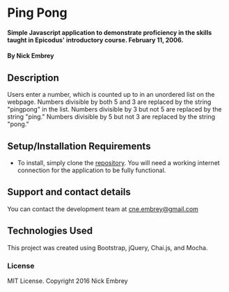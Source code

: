 # Ping Pong

#### Simple Javascript application to demonstrate proficiency in the skills taught in Epicodus' introductory course. February 11, 2006.

#### By Nick Embrey

## Description

Users enter a number, which is counted up to in an unordered list on the webpage. Numbers divisible by both 5 and 3 are replaced by the string "pingpong" in the list. Numbers divisible by 3 but not 5 are replaced by the string "ping." Numbers divisible by 5 but not 3 are replaced by the string "pong."

## Setup/Installation Requirements

* To install, simply clone the [repository](https://github.com/nickembrey/epicodus-placement-test). You will need a working internet connection for the application to be fully functional.

## Support and contact details

You can contact the development team at cne.embrey@gmail.com

## Technologies Used

This project was created using Bootstrap, jQuery, Chai.js, and Mocha.

### License

MIT License. Copyright 2016 Nick Embrey
